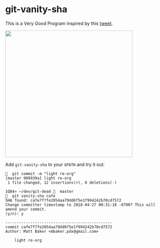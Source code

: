 # git-vanity-sha

This is a Very Good Program inspired by this [tweet](https://mobile.twitter.com/leinweber/status/989415433605283840).

<img width=400 src="https://i.imgur.com/PmG9jZZ.png">

Add `git-vanity-sha` to your `$PATH` and try it out:

```
🦋  git commit -m "light re-org"
[master 909939a] light re-org
 1 file changed, 12 insertions(+), 8 deletions(-)

1Q84» ~/dev/git-dead 🌱  master
🦋  git vanity-sha cafe
SHA found: cafe7f7fe2054aa79dd6f5e1f994242b70cd7572
Change committer timestamp to 2018-04-27 00:31:18 -0700? This will amend your commit.
(y/n): y

-----------------------------------------------
commit cafe7f7fe2054aa79dd6f5e1f994242b70cd7572
Author: Matt Baker <mbaker.pdx@gmail.com>

    light re-org
```
